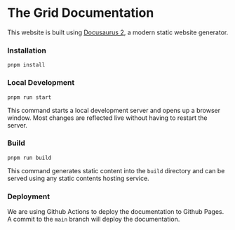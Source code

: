 # The Grid Documentation

This website is built using [Docusaurus 2](https://docusaurus.io/), a modern static website generator.

### Installation

```shell
pnpm install
```

### Local Development

```shell
pnpm run start
```

This command starts a local development server and opens up a browser window. Most changes are reflected live without having to restart the server.

### Build

```shell
pnpm run build
```

This command generates static content into the `build` directory and can be served using any static contents hosting service.

### Deployment

We are using Github Actions to deploy the documentation to Github Pages. A commit to the `main` branch will deploy the documentation.
